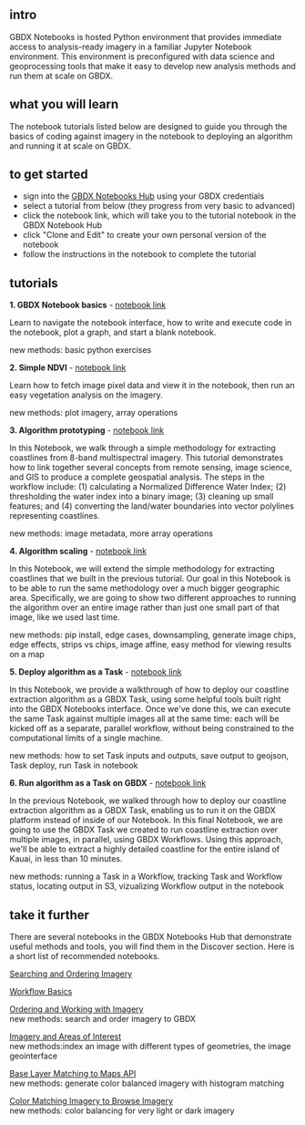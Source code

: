 ## intro
GBDX Notebooks is hosted Python environment that provides immediate access to analysis-ready imagery in a familiar Jupyter Notebook environment. This environment is preconfigured with data science and geoprocessing tools that make it easy to develop new analysis methods and run them at scale on GBDX.

## what you will learn
The notebook tutorials listed below are designed to guide you through the basics of coding against imagery in the notebook to deploying an algorithm and running it at scale on GBDX.

## to get started
- sign into the [GBDX Notebooks Hub](https://notebooks.geobigdata.io) using your GBDX credentials
- select a tutorial from below (they progress from very basic to advanced)
- click the notebook link, which will take you to the tutorial notebook in the GBDX Notebook Hub
- click "Clone and Edit" to create your own personal version of the notebook
- follow the instructions in the notebook to complete the tutorial

## tutorials

__1. GBDX Notebook basics__ - [notebook link](https://notebooks.geobigdata.io/hub/notebooks/5a57f08fb72f7f5bf2ef326e)

Learn to navigate the notebook interface, how to write and execute code in the notebook, plot a graph, and start a blank notebook.

new methods: basic python exercises

__2. Simple NDVI__ - [notebook link](https://notebooks.geobigdata.io/hub/notebooks/5a57f08fb72f7f5bf2ef326e)

Learn how to fetch image pixel data and view it in the notebook, then run an easy vegetation analysis on the imagery.

new methods: plot imagery, array operations

__3. Algorithm prototyping__ - [notebook link](https://notebooks.geobigdata.io/hub/notebooks/5a57f08fb72f7f5bf2ef326e)

In this Notebook, we walk through a simple methodology for extracting coastlines from 8-band multispectral imagery. This tutorial demonstrates how to link together several concepts from remote sensing, image science, and GIS to produce a complete geospatial analysis. The steps in the workflow include: (1) calculating a Normalized Difference Water Index; (2) thresholding the water index into a binary image; (3) cleaning up small features; and (4) converting the land/water boundaries into vector polylines representing coastlines.

new methods: image metadata, more array operations

__4. Algorithm scaling__ - [notebook link](https://notebooks.geobigdata.io/hub/notebooks/5a58317a8aeae044c479bf20)

In this Notebook, we will extend the simple methodology for extracting coastlines that we built in the previous tutorial. Our goal in this Notebook is to be able to run the same methodology over a much bigger geographic area. Specifically, we are going to show two different approaches to running the algorithm over an entire image rather than just one small part of that image, like we used last time.

new methods: pip install, edge cases, downsampling, generate image chips, edge effects, strips vs chips, image affine, easy method for viewing results on a map

__5. Deploy algorithm as a Task__ - [notebook link](https://notebooks.geobigdata.io/hub/notebooks/5a6657eaaa91896cfe650558)

In this Notebook, we provide a walkthrough of how to deploy our coastline extraction algorithm as a GBDX Task, using some helpful tools built right into the GBDX Notebooks interface. Once we've done this, we can execute the same Task against multiple images all at the same time: each will be kicked off as a separate, parallel workflow, without being constrained to the computational limits of a single machine.

new methods: how to set Task inputs and outputs, save output to geojson, Task deploy, run Task in notebook

__6. Run algorithm as a Task on GBDX__ - [notebook link](https://notebooks.geobigdata.io/hub/notebooks/5a691c0caa91896cfe65060c)

In the previous Notebook, we walked through how to deploy our coastline extraction algorithm as a GBDX Task, enabling us to run it on the GBDX platform instead of inside of our Notebook. In this final Notebook, we are going to use the GBDX Task we created to run coastline extraction over multiple images, in parallel, using GBDX Workflows. Using this approach, we'll be able to extract a highly detailed coastline for the entire island of Kauai, in less than 10 minutes.

new methods: running a Task in a Workflow, tracking Task and Workflow status, locating output in S3, vizualizing Workflow output in the notebook

## take it further

There are several notebooks in the GBDX Notebooks Hub that demonstrate useful methods and tools, you will find them in the Discover section. Here is a short list of recommended notebooks.

[Searching and Ordering Imagery](www.google.com)

[Workflow Basics](www.google.com)

[Ordering and Working with Imagery](https://notebooks.geobigdata.io/hub/notebooks/5a0370dfe21cea77cee2436b)
<br />
new methods: search and order imagery to GBDX

[Imagery and Areas of Interest](https://notebooks.geobigdata.io/hub/notebooks/5a037c12f74cf64a53479964)
<br />
new methods:index an image with different types of geometries, the image geointerface

[Base Layer Matching to Maps API](https://notebooks.geobigdata.io/hub/notebooks/5a70d42b2966da03cacf765e)
<br />
new methods: generate color balanced imagery with histogram matching

[Color Matching Imagery to Browse Imagery](https://notebooks.geobigdata.io/hub/notebooks/5a29c32256e0d252e24aa1f5)
<br />
new methods: color balancing for very light or dark imagery

